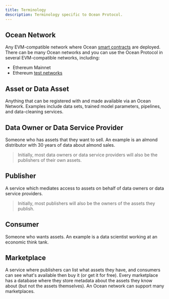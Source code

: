 ```yaml
---
title: Terminology
description: Terminology specific to Ocean Protocol.
---
```


## Ocean Network

Any EVM-compatible network where Ocean [smart contracts](https://github.com/oceanprotocol/ocean-contracts) are deployed. There can be many Ocean networks and you can use the Ocean Protocol in several EVM-compatible networks, including:

- Ethereum Mainnet
- Ethereum [test networks](/concepts/testnets/)

## Asset or Data Asset

Anything that can be registered with and made available via an Ocean Network. Examples include data sets, trained model parameters, pipelines, and data-cleaning services.

## Data Owner or Data Service Provider

Someone who has assets that they want to sell. An example is an almond distributor with 30 years of data about almond sales.

> Initially, most data owners or data service providers will also be the publishers of their own assets.

## Publisher

A service which mediates access to assets on behalf of data owners or data service providers.

> Initially, most publishers will also be the owners of the assets they publish.

## Consumer

Someone who wants assets. An example is a data scientist working at an economic think tank.

## Marketplace

A service where publishers can list what assets they have, and consumers can see what's available then buy it (or get it for free). Every marketplace has a database where they store metadata about the assets they know about (but not the assets themselves). An Ocean network can support many marketplaces.

